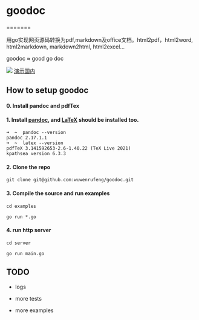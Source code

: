 # goodoc
=======

用go实现网页源码转换为pdf,markdown及office文档。html2pdf，html2word, html2markdown, markdown2html, html2excel...

goodoc ≈ good go doc


![](https://github.com/wuwenrufeng/goodoc/blob/main/doc/goodoc.gif)
[演示国内](https://gitee.com/wuwenrufeng/assets/raw/master/goodoc/goodoc.gif)

## How to setup goodoc

#### 0. Install pandoc and pdfTex

#### 1. Install [pandoc](https://pandoc.org/installing.html), and [LaTeX](https://tug.org/mactex/) should be installed  too.

```
➜  ~  pandoc --version
pandoc 2.17.1.1
➜  ~  latex --version
pdfTeX 3.141592653-2.6-1.40.22 (TeX Live 2021)
kpathsea version 6.3.3
```

#### 2. Clone the repo 

```
git clone git@github.com:wuwenrufeng/goodoc.git
```

#### 3. Compile the source and run examples

```
cd examples

go run *.go
```
#### 4. run http server
```
cd server

go run main.go
```

## TODO

- logs

- more tests

- more examples
